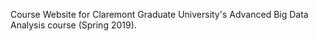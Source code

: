 Course Website for Claremont Graduate University's Advanced Big Data Analysis course (Spring 2019).
